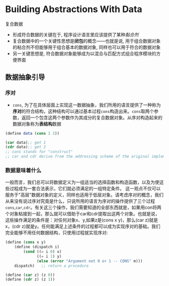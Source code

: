 # Building Abstractions With Data

复合数据

* 形成符合数据的关键在于, 程序设计语言里应该提供了某种*黏合剂*
* 复合数据中的一个关键性思想是**闭包**的概念——也就是说, 用于组合数据对象的粘合剂不但能够用于组合基本的数据对象, 同样也可以用于符合的数据对象
* 另一关键思想是, 符合数据对象能够成为以混合与匹配方式组合程序模块的方便界面

## 数据抽象引导

### 序对

* `cons`, 为了在具体层面上实现这一数据抽象，我们所用的语言提供了一种称为**序对**的符合结构，这种结构可以通过基本过程`cons`构造出来。`cons`取两个参数，返回一个包含这两个参数作为其成分的复合数据对象。从序对构造起来的数据对象称为**表结构**数据

```Scheme
(define data (cons 1 2))

(car data);; get 1
(cdr data);; get 2
;; cons stands for "construct"
;; car and cdr derive from the addressing scheme of the original implementation of the Lisp on the IBM 704 machine.
```

### 数据意味着什么

一般而言，我们总可以将数据定义为一组适当的选择函数和构造函数，以及为使这些过程成为一套合法表示，它们就必须满足的一组特定条件。
这一观点不仅可以服务于"高层"数据对象的定义，同样也适用于低层对象。请考虑序对的概念，我们从来没有说过序对究竟是什么，只说所用的语言为序对的操作提供了三个过程`cons`,`car`,`cdr`。有关这三个操作，我们需要知道的全部东西就是，如果用con将两个对象粘接到一起，那么就可以借助于car和cdr提取出这两个对象。也就是说，这些操作满足的条件是：对任何对象x、y,如果z是(cons x y)，那么(car z)就是x，(cdr z)就是y。任何能满足上述条件的过程都可以成为实现序对的基础。我们完全能够不用任何数据结构，只使用过程就实现序对:

```Scheme
(define (cons x y)
    (define (dispatch i)
        (cond ((= i 0) x)
              ((= i 1) y)
              (else (error "Argument not 0 or 1 -- CONS" m)))
    dispatch)   ;; return a procedure

(define (car z) (z 0))
(define (cdr z) (z 1))
```